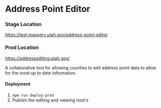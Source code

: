 # Address Point Editor

### Stage Location

https://test.mapserv.utah.gov/address-point-editor

### Prod Location

https://addressediting.utah.gov/

A collaborative tool for allowing counties to edit address point data to allow for the most up to date information.

#### Deployment

1. `npm run deploy:prod`
2. Publish the editing and viewing mxd's
